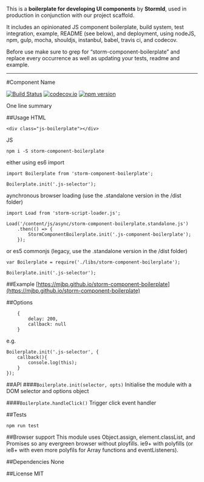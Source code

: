 This is a **boilerplate for developing UI components** by **StormId**, used in production in conjunction with our project scaffold.

It includes an opinionated JS component boilerplate, build system, test integration, example, README (see below), and deployment, using nodeJS, npm, gulp, mocha, shouldjs, instanbul, babel, travis ci, and codecov.

Before use make sure to grep for “storm-component-boilerplate” and replace every occurrence as well as updating your tests, readme and example.


---


#Component Name

[![Build Status](https://travis-ci.org/mjbp/storm-component-boilerplate.svg?branch=master)](https://travis-ci.org/mjbp/storm-component-boilerplate)
[![codecov.io](http://codecov.io/github/mjbp/storm-component-boilerplate/coverage.svg?branch=master)](http://codecov.io/github/mjbp/storm-component-boilerplate?branch=master)
[![npm version](https://badge.fury.io/js/storm-component-boilerplate.svg)](https://badge.fury.io/js/storm-component-boilerplate)

One line summary


##Usage
HTML
```
<div class="js-boilerplate"></div>
```

JS
```
npm i -S storm-component-boilerplate
```
either using es6 import
```
import Boilerplate from 'storm-component-boilerplate';

Boilerplate.init('.js-selector');
```
aynchronous browser loading (use the .standalone version in the /dist folder)
```
import Load from 'storm-script-loader.js';

Load('/content/js/async/storm-component-boilerplate.standalone.js')
    .then(() => {
        StormComponentBoilerplate.init('.js-component-boilerplate');
    });
```
or es5 commonjs  (legacy, use the .standalone version in the /dist folder)
```
var Boilerplate = require('./libs/storm-component-boilerplate');

Boilerplate.init('.js-selector');
```


##Example
[https://mjbp.github.io/storm-component-boilerplate](https://mjbp.github.io/storm-component-boilerplate)


##Options
```
    {
        delay: 200,
        callback: null
    }
```

e.g.
```
Boilerplate.init('.js-selector', {
    callback(){
        console.log(this);
    }
});
```


##API
####`Boilerplate.init(selector, opts)`
Initialise the module with a DOM selector and  options object


####`Boilerplate.handleClick()`
Trigger click event handler


##Tests
```
npm run test
```

##Browser support
This module uses Object.assign, element.classList, and Promises so any evergreen browser without ployfills. ie9+ with polyfills (or ie8+ with even more polyfils for Array functions and eventListeners).

##Dependencies
None

##License
MIT